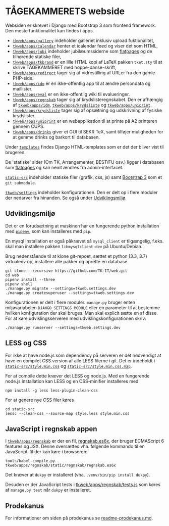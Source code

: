 # TÅGEKAMMERETS webside

Websiden er skrevet i Django med Bootstrap 3 som frontend framework.
Den meste funktionalitet kan findes i apps.

- [`tkweb/apps/gallery`](tkweb/apps/gallery) indeholder galleriet inklusiv
  upload fuktionalitet,
- [`tkweb/apps/calendar`](tkweb/apps/calendar) henter et icalendar feed og viser
  det som HTML,
- [`tkweb/apps/jubi`](tkweb/apps/jubi) indeholder jubilæumssiderne som
  [flatpages](https://docs.djangoproject.com/en/1.8/ref/contrib/flatpages/) og
  de tilhørende statiske filer,
- [`tkweb/apps/tkbrand`](tkweb/apps/tkbrand) er en lille HTML kopi af LaTeX
  pakken `tket.sty` til at skrive TÅGEKAMMERET med hoppe-danse-skrift,
- [`tkweb/apps/redirect`](tkweb/apps/redirect) tager sig af vidrestilling af
  URLer fra den gamle PHP-side.
- [`tkweb/apps/idm`](tkweb/apps/idm) er en ikke-offentlig app til at ændre
  persondata og maillister.
- [`tkweb/apps/eval`](tkweb/apps/eval) er en ikke-offentlig wiki til evalueringer.
- [`tkweb/apps/regnskab`](tkweb/apps/regnskab) tager sig af
  krydslisteregnskabet. Den er afhængig af [`tkweb/apps/idm`](tkweb/apps/idm),
  [`tkweb/apps/krydsliste`](tkweb/apps/krydsliste) og
  [`tkweb/apps/uniprint`](tkweb/apps/uniprint).
- [`tkweb/apps/krydsliste`](tkweb/apps/krydsliste) tager sig af opsætning og
  udskrivning af fysiske krydslister.
- [`tkweb/apps/uniprint`](tkweb/apps/uniprint) er en webapplikation til at
  printe på A2 printeren gennem CUPS.
- [`tkweb/apps/drinks`](tkweb/apps/drinks) giver et GUI til SEKR TeX, samt tilføjer muligheden for at gemme drinks og barkort til databasen.

Under [`templates`](templates) findes Django HTML-templates som er det der
bliver vist til brugeren.

De 'statiske' sider (Om TK, Arrangementer, BEST/FU osv.) ligger i databasen som
[flatpages](https://docs.djangoproject.com/en/1.8/ref/contrib/flatpages/) og kan
nemt ændres fra admin-interfacet.

[`static-src`](static-src) indeholder statiske filer (grafik, css, js) samt
[Bootstrap 3](http://getbootstrap.com) som et `git submodule`.

[`tkweb/settings`](tkweb/settings) indeholder konfigurationen. Den er delt op i
flere moduler der nedarver fra hinanden. Se også under
[Udviklingsmiljø](#udviklingsmiljø).

## Udviklingsmiljø

Det er en forudsætning at maskinen har en fungerende python installation med
[`pipenv`](https://docs.pipenv.org/), som kan installeres med `pip`.

En mysql installation er også påkrævet så `mysql_client` er tilgængelig, f.eks. skal man installere pakken `libmysqlclient-dev` på Ubuntu/Debian.

Brug nedenstående til at klone git-repoet, sættet et python \[3.3, 3.7) virtualenv op,
installere alle pakker og oprette en database.

```shell
git clone --recursive https://github.com/TK-IT/web.git
cd web
pipenv install --three
pipenv shell
./manage.py migrate --settings=tkweb.settings.dev
./manage.py createsuperuser --settings=tkweb.settings.dev
```

Konfigurationen er delt i flere moduler. `manage.py` bruger enten
miljøvariabelen `DJANGO_SETTINGS_MODULE` eller en parameter til at bestemme
hvilken konfiguration der skal bruges. Man skal explicit sætte en af disse. For
at køre udviklingsserveren med udviklingskonfigurationen skriv:

```shell
./manage.py runserver --settings=tkweb.settings.dev
```

## LESS og CSS

For ikke at have node.js som dependency på serveren er det nødvendigt at have en
compilet CSS version af alle LESS filerne i git. Det er indeholdt i
[`static-src/style.min.css`](static-src/style.min.css) og
[`static-src/style.min.css.map`](static-src/style.min.css.map).

For at compile dette kræver det LESS og node.js. Med en fungerende node.js
installation kan LESS og en CSS-minifier installeres med
```shell
npm install -g less less-plugin-clean-css
```
For at genere nye CSS filer køres
```shell
cd static-src
lessc --clean-css --source-map style.less style.min.css
```

## JavaScript i regnskab appen

I [`tkweb/apps/regnskab`](tkweb/apps/regnskab) er der en fil,
[regnskab.es6x](tkweb/apps/regnskab/static/regnskab/regnskab.es6x),
der bruger ECMAScript 6 features og JSX.
Denne oversættes vha. følgende kommando til en JavaScript-fil der kan køre i browseren:

```shell
tools/babel-compile.py tkweb/apps/regnskab/static/regnskab/regnskab.es6x
```

Det kræver at `dukpy` er installeret
(vha. `.venv/bin/pip install dukpy`).

Desuden er der JavaScript tests i
[tkweb/apps/regnskab/tests.js](tkweb/apps/regnskab/tests.js)
som køres af `manage.py test` når `dukpy` er installeret.

## Prodekanus

For informationer om siden på prodekanus
se [readme-prodekanus.md](readme-prodekanus.md).
